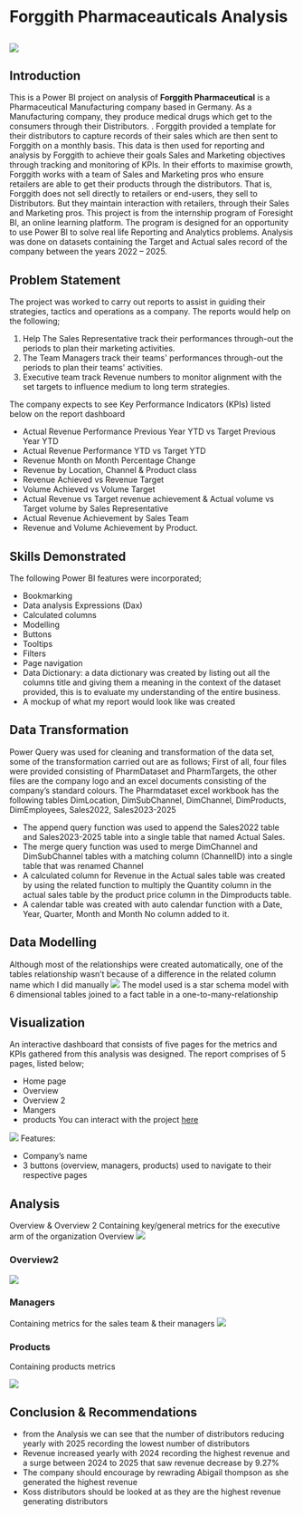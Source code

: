 # Forggith Pharmaceauticals Analysis

![](R.jpeg)
--- 

## Introduction
This is a Power BI project on analysis of **Forggith Pharmaceutical** is a Pharmaceutical Manufacturing company based in Germany. As a Manufacturing company, they produce medical drugs which get to the consumers through their Distributors. . Forggith provided a template for their distributors to capture records of their sales which are then sent to Forggith on a monthly basis. This data is then used for reporting and analysis by Forggith to achieve their goals Sales and Marketing objectives through tracking and monitoring of KPIs.
In their efforts to maximise growth, Forggith works with a team of Sales and Marketing pros who ensure retailers are able to get their products through the distributors. That is, Forggith does not sell directly to retailers or end-users, they sell to Distributors. But they maintain interaction with retailers, through their Sales and Marketing pros.
This project is from the internship program of Foresight BI, an online learning platform. The program is designed for an opportunity to use Power BI to solve real life Reporting and Analytics problems. Analysis was done on datasets containing the Target and Actual sales record of the company between the years 2022 – 2025.

## Problem Statement 
The project was worked to carry out reports to assist in guiding their strategies, tactics and operations as a company. The reports would help on the following;
1. Help The Sales Representative track their performances through-out the periods to plan their marketing activities.
2. The Team Managers track their teams' performances through-out the periods to plan their teams' activities.
3. Executive team track Revenue numbers to monitor alignment with the set targets to influence medium to long term strategies.

The company expects to see Key Performance Indicators (KPIs) listed below on the report dashboard
- Actual Revenue Performance Previous Year YTD vs Target Previous Year YTD
- Actual Revenue Performance YTD vs Target YTD
- Revenue Month on Month Percentage Change
- Revenue by Location, Channel & Product class
- Revenue Achieved vs Revenue Target
- Volume Achieved vs Volume Target
- Actual Revenue vs Target revenue achievement & Actual volume vs Target volume by Sales Representative
- Actual Revenue Achievement by Sales Team
- Revenue and Volume Achievement by Product.

## Skills Demonstrated
The following Power BI features were incorporated;
- Bookmarking 
- Data analysis Expressions (Dax) 
- Calculated columns 
- Modelling 
- Buttons 
- Tooltips
- Filters 
- Page navigation 
- Data Dictionary: a data dictionary was created by listing out all the columns title and giving them a meaning in the context of the dataset provided, this is to evaluate my understanding of the entire business.
- A mockup of what my report would look like was created

## Data Transformation
Power Query was used for cleaning and transformation of the data set, some of the transformation carried out are as follows;
First of all, four files were provided consisting of PharmDataset and PharmTargets, the other files are the company logo and an excel documents consisting of the company’s standard colours. The Pharmdataset excel workbook has the following tables 
DimLocation, DimSubChannel, DimChannel, DimProducts, DimEmployees, Sales2022, Sales2023-2025
- The append query function was used to append the Sales2022 table and Sales2023-2025 table into a single table that named Actual Sales.
- The merge query function was used to merge DimChannel and DimSubChannel tables with a matching column (ChannelID) into a single table that was renamed Channel
- A calculated column for Revenue in the Actual sales table was created by using the related function to multiply the Quantity column in the actual sales table by the product price column in the Dimproducts table.
- A calendar table was created with auto calendar function with a Date, Year, Quarter, Month and Month No column added to it.

## Data Modelling
Although most of the relationships were created automatically, one of the tables relationship wasn’t because of a difference in the related column name which I did manually
![](Model.png)
The model used is a star schema model with 6 dimensional tables joined to a fact table in a one-to-many-relationship 

## Visualization
An interactive dashboard that consists of five pages for the metrics and KPIs gathered from this analysis was designed. The report comprises of 5 pages, listed below;
- Home page 
- Overview 
- Overview 2
- Mangers 
- products
You can interact with the project [here](https://app.powerbi.com/view?r=eyJrIjoiMTI1YWM1OGItM2U5OS00M2RhLWIyNmYtYzMxZmJiMDdjOGNjIiwidCI6ImY0MWEwZDA1LWRiMTktNDliMy05NmEwLTMzNDY3YWJiMmZmZCJ9)

![](Homepage.jpg)
Features:
- Company’s name 
- 3 buttons (overview, managers, products) used to navigate to their respective pages

## Analysis
Overview & Overview 2
Containing key/general metrics for the executive arm of the organization
Overview 
![](Overview.jpg) 

### Overview2
![](Overview2.jpg)


### Managers
Containing metrics for the sales team & their managers
![](Managers.jpg)

### Products
Containing products metrics

![](Products.jpg) 

## Conclusion & Recommendations 
- from the Analysis we can see that the number of distributors reducing yearly with 2025 recording the lowest number of distributors
- Revenue increased yearly with 2024 recording the highest revenue and a surge between 2024 to 2025 that saw revenue decrease by 9.27%
- The company should encourage by rewrading Abigail thompson as she generated the highest revenue
- Koss distributors should be looked at as they are the highest revenue generating distributors 
